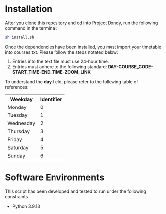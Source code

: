 # Installation

After you clone this repository and cd into Project Dondy, run the following command in the terminal:
```bash
sh install.sh
```

Once the dependencies have been installed, you must import your timetable into courses.txt. Please follow the steps notated below:
1. Entries into the text file must use 24-hour time. 
2. Entries must adhere to the following standard: **DAY-COURSE_CODE-START_TIME-END_TIME-ZOOM_LINK**

To understand the **day** field, please refer to the following table of references:

<table>
  <tr><th>Weekday</th><th>Identifier</th></tr>
  <tr><td>Monday</td><td>0</td></tr>
  <tr><td>Tuesday</td><td>1</td></tr>
  <tr><td>Wednesday</td><td>2</td></tr>
  <tr><td>Thursday</td><td>3</td></tr>
  <tr><td>Friday</td><td>4</td></tr>
  <tr><td>Saturday</td><td>5</td></tr>
  <tr><td>Sunday</td><td>6</td></tr>
</table>

# Software Environments
This script has been developed and tested to run under the following constraints
- Python 3.9.13

